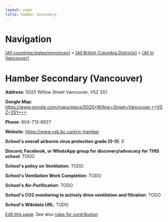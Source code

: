```yaml
---
layout: page
title: Hamber Secondary
---
```

# Navigation

[[All countries/states/provinces]](../../..) > [[All British Columbia Districts]](../..) > [[All In Vancouver]](..)

# Hamber Secondary (Vancouver)

**Address**: 5025 Willow Street Vancouver,  V5Z 3S1

**Google Map**: <https://www.google.com/maps/place/5025+Willow+Street+Vancouver,++V5Z+3S1+++>

**Phone**: 604-713-8927

**Website**: <https://www.vsb.bc.ca/eric-hamber>

**School's overall airborne virus protection grade (0-5)**: 0

**Discord, Facebook, or WhatsApp group for discovery/advocacy for THIS school**: TODO

**School's policy on Ventilation**: TODO

**School's Ventilation Work Completion**: TODO

**School's Air-Purification**: TODO

**School's CO2 monitoring to actively drive ventilation and filtration**: TODO

**School's Wikidata URL**: TODO


[Edit this page](https://github.com/ventilate-schools/BC/edit/main/././Vancouver/Hamber_Secondary.md). See also [rules for contribution](../../../contribution-rules/)